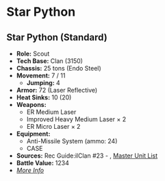 # Star Python 

## Star Python (Standard) 

- **Role:** Scout 
- **Tech Base:** Clan (3150) 
- **Chassis:** 25 tons (Endo Steel) 
- **Movement:** 7 / 11 
  - **Jumping:** 4 
- **Armor:** 72 (Laser Reflective) 
- **Heat Sinks:** 10 (20) 
- **Weapons:** 
  - ER Medium Laser 
  - Improved Heavy Medium Laser × 2 
  - ER Micro Laser × 2 
- **Equipment:** 
  - Anti-Missile System (ammo: 24) 
  - CASE 
- **Sources:** Rec Guide:ilClan #23 - , [Master Unit List](http://masterunitlist.info/Unit/Details/8413) 
- **Battle Value:** 1234 
- [*More Info*](star_python/star_python_standard.md) 

